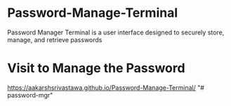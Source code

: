 # Password-Manage-Terminal
Password Manager Terminal is a user interface designed to securely store, manage, and retrieve passwords

# Visit to Manage the Password
https://aakarshsrivastawa.github.io/Password-Manage-Terminal/
"# password-mgr" 
